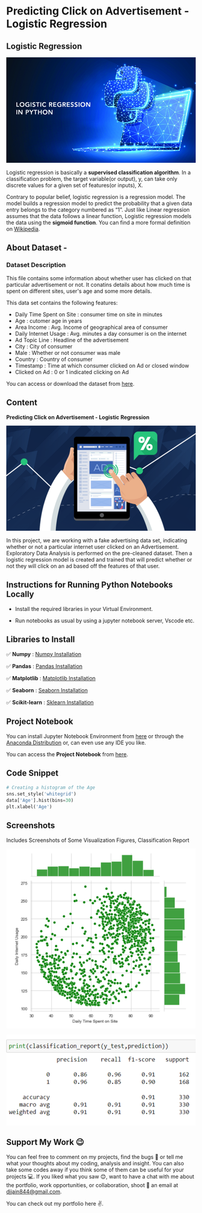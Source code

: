 # Predicting Click on Advertisement - Logistic Regression

## Logistic Regression
![Logistic Regression](assets/cover.jpg)

Logistic regression is basically a **supervised classification algorithm**. In a classification problem, the target variable(or output), y, can take only discrete values for a given set of features(or inputs), X.

Contrary to popular belief, logistic regression is a regression model. The model builds a regression model to predict the probability that a given data entry belongs to the category numbered as “1”. Just like Linear regression assumes that the data follows a linear function, Logistic regression models the data using the **sigmoid function**. You can find a more formal definition on [Wikipedia](https://en.wikipedia.org/wiki/Logistic_regression).


## About Dataset - 

### Dataset Description
This file contains some information about whether user has clicked on that particular advertisement or not. It conatins details about how much time is spent on different sites, user's age and some more details.

This data set contains the following features:

- Daily Time Spent on Site : consumer time on site in minutes
- Age : cutomer age in years
- Area Income : Avg. Income of geographical area of consumer
- Daily Internet Usage : Avg. minutes a day consumer is on the internet
- Ad Topic Line : Headline of the advertisement
- City : City of consumer
- Male : Whether or not consumer was male
- Country : Country of consumer
- Timestamp : Time at which consumer clicked on Ad or closed window
- Clicked on Ad : 0 or 1 indicated clicking on Ad

You can access or download the dataset from [here](https://github.com/Deeshu-Jain/House-Price-Prediction-Model-USA-Using-Linear-Regression/blob/main/USA_Housing.csv).


## Content
**Predicting Click on Advertisement - Logistic Regression** 

![Click on Ad](assets/click.png)

In this project, we are working with a fake advertising data set, indicating whether or not a particular internet user clicked on an Advertisement. Exploratory Data Analysis is performed on the pre-cleaned dataset. Then a logistic regression model is created and trained that will predict whether or not they will click on an ad based off the features of that user.



## Instructions for Running Python Notebooks Locally
 
 - Install the required libraries in your Virtual Environment.

 - Run notebooks as usual by using a jupyter notebook server, Vscode etc.


## Libraries to Install
    
:white_check_mark: **Numpy** : [Numpy Installation](https://numpy.org/install/)

:white_check_mark: **Pandas** : [Pandas Installation](https://pandas.pydata.org/docs/getting_started/index.html)

:white_check_mark: **Matplotlib** : [Matplotlib Installation](https://matplotlib.org/stable/users/getting_started/)

:white_check_mark: **Seaborn** : [Seaborn Installation](https://seaborn.pydata.org/installing.html)

:white_check_mark: **Scikit-learn** : [Sklearn Installation](https://scikit-learn.org/stable/install.html#)



## Project Notebook

You can install Jupyter Notebook Environment from [here](https://jupyter.org/install) or through the [Anaconda Distribution](https://www.anaconda.com/products/distribution) or, can even use any IDE you like.

You can access the **Project Notebook** from [here](https://github.com/Deeshu-Jain/House-Price-Prediction-Model-USA-Using-Linear-Regression/blob/main/House%20Price%20Prediction%20Model%20(USA).ipynb).


## Code Snippet

```python
# Creating a histogram of the Age
sns.set_style('whitegrid')
data['Age'].hist(bins=30)
plt.xlabel('Age')
```


## Screenshots
Includes Screenshots of Some Visualization Figures, Classification Report

![Demo1](assets/ss1.png)


![Demo2](assets/ss2.png)


## Support My Work :wink:
You can feel free to comment on my projects, find the bugs :mag_right: or tell me what your thoughts about my coding, analysis and insight. You can also take some codes away if you think some of them can be useful for your projects :computer:. 
If you liked what you saw :blush:, want to have a chat with me about the portfolio, work opportunities, or collaboration, shoot :gun: an email at djjain844@gmail.com.

You can check out my portfolio here :v:.
